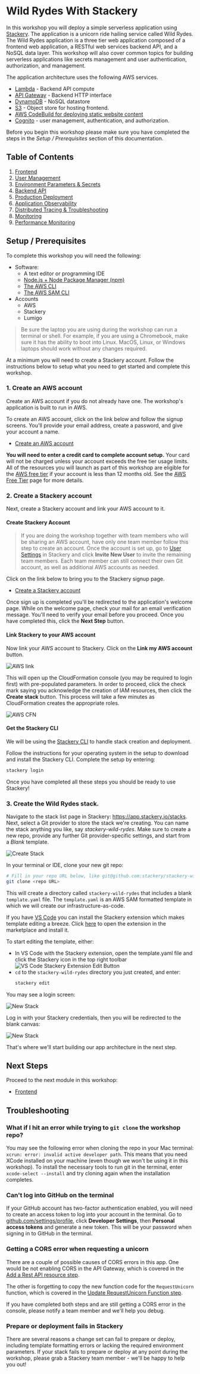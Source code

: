 # Wild Rydes With Stackery

In this workshop you will deploy a simple serverless application using [Stackery](https://stackery.io). The application is a unicorn ride hailing service called Wild Rydes. The Wild Rydes application is a three tier web application composed of a frontend web application, a RESTful web services backend API, and a NoSQL data layer. This workshop will also cover common topics for building serverless applications like secrets management and user authentication, authorization, and management.

The application architecture uses the following AWS services.

* [Lambda](https://aws.amazon.com/lambda/) - Backend API compute
* [API Gateway](https://aws.amazon.com/api-gateway/) - Backend HTTP interface
* [DynamoDB](https://aws.amazon.com/dynamodb/) - NoSQL datastore
* [S3](https://aws.amazon.com/s3/) - Object store for hosting frontend.
* [AWS CodeBuild for deploying static website content](https://docs.stackery.io/docs/api/nodes/Website/)
* [Cognito](https://aws.amazon.com/cognito/) - user management, authentication, and authorization.

Before you begin this workshop please make sure you have completed the steps in the *Setup / Prerequisites* section of this documentation.

## Table of Contents

1) [Frontend](./01-frontend.md)
1) [User Management](./02-user-management.md)
1) [Environment Parameters & Secrets](./03-environment-parameters.md)
1) [Backend API](./04-backend-api.md)
1) [Production Deployment](./05-production.md)
1) [Application Observability](06-application-observability.md)
1) [Distributed Tracing & Troubleshooting](07-troubleshooting-distributed-tracing.md)
1) [Monitoring](./08-monitoring.md)
1) [Performance Monitoring](./09-performance-monitoring.md)

## Setup / Prerequisites

To complete this workshop you will need the following:

* Software:
  * A text editor or programming IDE
  * <a href="https://nodejs.org/en/" target="_blank" alt="NodeJS">Node.js + Node Package Manager (npm)</a>
  * <a href="https://docs.aws.amazon.com/cli/latest/userguide/cli-chap-install.html" target="_blank" alt="AWS SAM CLI">The AWS CLI</a>
  * <a href="https://docs.aws.amazon.com/serverless-application-model/latest/developerguide/serverless-sam-cli-install.html" target="_blank" alt="AWS SAM CLI">The AWS SAM CLI</a>
* Accounts
  * AWS
  * Stackery
  * Lumigo

> Be sure the laptop you are using during the workshop can run a terminal or shell. For example, if you are using a Chromebook, make sure it has the ability to boot into Linux. MacOS, Linux, or Windows laptops should work without any changes required.

At a minimum you will need to create a Stackery account. Follow the instructions below to setup what you need to get started and complete this workshop.


### 1. Create an AWS account

Create an AWS account if you do not already have one. The workshop's application is built to run in AWS.

To create an AWS account, click on the link below and follow the signup screens. You'll provide your email address, create a password, and give your account a name.

* [Create an AWS account](https://portal.aws.amazon.com/billing/signup)

**You will need to enter a credit card to complete account setup.** Your card will not be charged unless your account exceeds the free tier usage limits. All of the resources you will launch as part of this workshop are eligible for the [AWS free tier](https://aws.amazon.com/free/) if your account is less than 12 months old. See the [AWS Free Tier](https://aws.amazon.com/free/) page for more details.


### 2. Create a Stackery account

Next, create a Stackery account and link your AWS account to it.


#### Create Stackery Account

> If you are doing the workshop together with team members who will be sharing an AWS account, have only one team member follow this step to create an account. Once the account is set up, go to [User Settings](https://app.stackery.io/settings/users) in Stackery and click **Invite New User** to invite the remaining team members. Each team member can still connect their own Git account, as well as additional AWS accounts as needed.

Click on the link below to bring you to the Stackery signup page.

* [Create a Stackery account](https://stackery.io/sign-up)

<!-- FIXME: IMAGE -->

Once sign up is completed you'll be redirected to the application's welcome page. While on the welcome page, check your mail for an email verification message. You'll need to verify your email before you proceed. Once you have completed this, click the **Next Step** button.

#### Link Stackery to your AWS account

Now link your AWS account to Stackery. Click on the **Link my AWS account** button.

<!-- FIXME: move image to repo -->
![AWS link](https://docs.stackery.io/docs/assets/quickstart/aws1.png)

This will open up the CloudFormation console (you may be required to login first) with pre-populated parameters. In order to proceed, click the check mark saying you acknowledge the creation of IAM resources, then click the **Create stack** button. This process will take a few minutes as CloudFormation creates the appropriate roles.

![AWS CFN](https://docs.stackery.io/docs/assets/quickstart/aws2.png)

#### Get the Stackery CLI

We will be using the [Stackery CLI](https://docs.stackery.io/docs/using-stackery/cli/) to handle stack creation and deployment.

Follow the instructions for your operating system in the setup to download and install the Stackery CLI. Complete the setup by entering:

```bash
stackery login
```

Once you have completed all these steps you should be ready to use Stackery!

### 3. Create the Wild Rydes stack.

Navigate to the stack list page in Stackery: https://app.stackery.io/stacks. Next, select a Git provider to store the stack we're creating. You can name the stack anything you like, say *stackery-wild-rydes*. Make sure to create a new repo, provide any further Git provider-specific settings, and start from a *Blank* template.

![Create Stack](./images/00-create-stack.png)

In your terminal or IDE, clone your new git repo:

```bash
# Fill in your repo URL below, like git@github.com:stackery/stackery-wild-rydes.git
git clone <repo URL>
```

This will create a directory called `stackery-wild-rydes` that includes a blank `template.yaml` file. The `template.yaml` is an AWS SAM formatted template in which we will create our infrastructure-as-code.

If you have [VS Code](https://code.visualstudio.com/) you can install the Stackery extension which makes template editing a breeze. Click [here](https://marketplace.visualstudio.com/items?itemName=stackery.stackery) to open the extension in the marketplace and install it.

To start editing the template, either:
* In VS Code with the Stackery extension, open the template.yaml file and click the Stackery icon in the top right toolbar
    ![VS Code Stackery Extension Edit Button](./images/00-vscode-edit.png)
* `cd` to the `stackery-wild-rydes` directory you just created, and enter:
    ```bash
    stackery edit
    ```

You may see a login screen:

![New Stack](./images/00-new-stack.png)

Log in with your Stackery credentials, then you will be redirected to the blank canvas:

![New Stack](./images/00-stackery-canvas.png)

That's where we'll start building our app architecture in the next step.

## Next Steps

Proceed to the next module in this workshop:

* [Frontend](./01-frontend.md)

## Troubleshooting

### What if I hit an error while trying to `git clone` the workshop repo?

You may see the following error when cloning the repo in your Mac terminal: `xcrun: error: invalid active developer path`. This means that you need XCode installed on your machine (even though we won't be using it in this workshop). To install the necessary tools to run git in the terminal, enter `xcode-select --install` and try cloning again when the installation completes.

### Can't log into GitHub on the terminal

If your GitHub account has two-factor authentication enabled, you will need to create an access token to log into your account in the terminal. Go to [github.com/settings/profile](https://github.com/settings/profile), click **Developer Settings**, then **Personal access tokens** and generate a new token. This will be your password when signing in to GitHub in the terminal.

### Getting a CORS error when requesting a unicorn

There are a couple of possible causes of CORS errors in this app. One would be not enabling CORS in the API Gateway, which is covered in the [Add a Rest API resource step](https://github.com/stackery/wild-rydes-workshop/blob/master/04-backend-api.md#7-update-requestunicorn-function).

The other is forgetting to copy the new function code for the `RequestUnicorn` function, which is covered in the [Update RequestUnicorn Function step](https://github.com/stackery/wild-rydes-workshop/blob/master/04-backend-api.md#7-update-requestunicorn-function).

If you have completed both steps and are still getting a CORS error in the console, please notify a team member and we'll help you debug.

### Prepare or deployment fails in Stackery

There are several reasons a change set can fail to prepare or deploy, including template formatting errors or lacking the required environment parameters. If your stack fails to prepare or deploy at any point during the workshop, please grab a Stackery team member - we'll be happy to help you out!